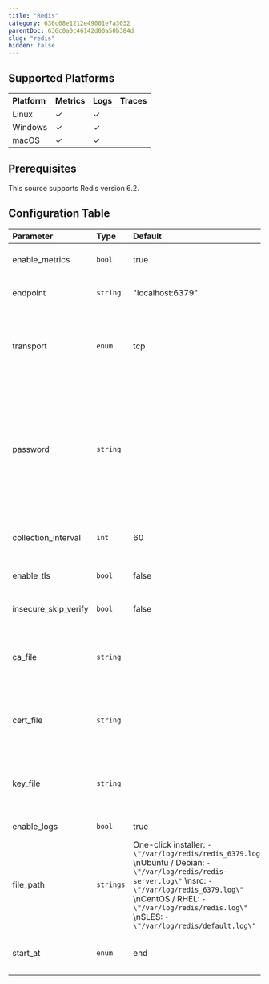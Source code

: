 ```yaml
---
title: "Redis"
category: 636c08e1212e49001e7a3032
parentDoc: 636c0a0c46142d00a50b384d
slug: "redis"
hidden: false
---
```

## Supported Platforms

| Platform | Metrics | Logs | Traces |
| :------- | :------ | :--- | :----- |
| Linux    | ✓       | ✓    |        |
| Windows  | ✓       | ✓    |        |
| macOS    | ✓       | ✓    |        |

## Prerequisites

This source supports Redis version 6.2.

## Configuration Table

| Parameter           | Type  | Default | Description                                |
| :------------------ | :---- | :------ | :----------------------------------------- |
| enable_metrics | `bool` | true | Enable to collect metrics. |
| endpoint | `string` | "localhost:6379" | The endpoint of the Redis server. |
| transport | `enum` | tcp | The transport protocol being used to connect to Redis. Valid values are `tcp` or `unix`. |
| password | `string` | | The password used to access the Redis instance; must match the password specified in the requirepass server configuration option. |
| collection_interval | `int` | 60 | How often (seconds) to scrape for metrics. |
| enable_tls | `bool` | false | Whether or not to use TLS. |
| insecure_skip_verify | `bool` | false | Enable to skip TLS certificate verification. |
| ca_file | `string` | | Certificate authority used to validate the database server's TLS certificate. |
| cert_file | `string` | | A TLS certificate used for client authentication, if mutual TLS is enabled. |
| key_file | `string` | | A TLS private key used for client authentication, if mutual TLS is enabled. |
| enable_logs | `bool` | true | Enable to collect logs. |
| file_path | `strings` | One-click installer: `- \"/var/log/redis/redis_6379.log\"`  \nUbuntu / Debian: `- \"/var/log/redis/redis-server.log\"`  \nsrc: `- \"/var/log/redis_6379.log\"`  \nCentOS / RHEL: `- \"/var/log/redis/redis.log\"`  \nSLES: `- \"/var/log/redis/default.log\"` | Path to Redis log file(s). |
| start_at | `enum` | end | Start reading file from 'beginning' or 'end'. |
